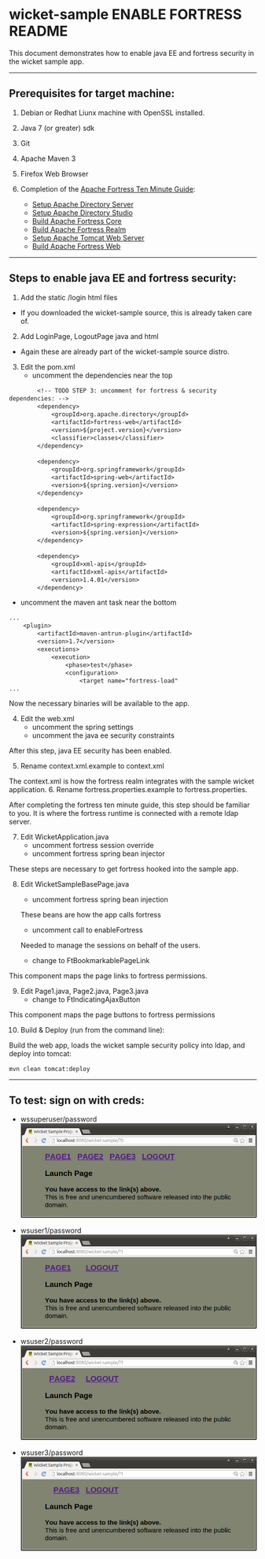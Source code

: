 # wicket-sample ENABLE FORTRESS README

 This document demonstrates how to enable java EE and fortress security in the wicket sample app.

-------------------------------------------------------------------------------

## Prerequisites for target machine:
1. Debian or Redhat Liunx machine with OpenSSL installed.

2. Java 7 (or greater) sdk

3. Git

4. Apache Maven 3

5. Firefox Web Browser

6. Completion of the [Apache Fortress Ten Minute Guide](http://symas.com/javadocs/apache-fortress-core/org/apache/directory/fortress/core/doc-files/ten-minute-guide.html):
    * [Setup Apache Directory Server](http://symas.com/javadocs/apache-fortress-core/org/apache/directory/fortress/core/doc-files/apache-directory-server.html)
    * [Setup Apache Directory Studio](http://symas.com/javadocs/apache-fortress-core/org/apache/directory/fortress/core/doc-files/apache-directory-studio.html)
    * [Build Apache Fortress Core](http://symas.com/javadocs/apac1he-fortress-core/org/apache/directory/fortress/core/doc-files/apache-fortress-core.html)
    * [Build Apache Fortress Realm](http://symas.com/javadocs/apache-fortress-core/org/apache/directory/fortress/core/doc-files/apache-fortress-realm.html)
    * [Setup Apache Tomcat Web Server](http://symas.com/javadocs/apache-fortress-core/org/apache/directory/fortress/core/doc-files/apache-tomcat.html)
    * [Build Apache Fortress Web](http://symas.com/javadocs/apache-fortress-core/org/apache/directory/fortress/core/doc-files/apache-fortress-web.html)

-------------------------------------------------------------------------------

## Steps to enable java EE and fortress security:

1. Add the static /login html files

 * If you downloaded the wicket-sample source, this is already taken care of.

2. Add LoginPage, LogoutPage java and html

 * Again these are already part of the wicket-sample source distro.

3. Edit the pom.xml
    * uncomment the dependencies near the top
```
        <!-- TODO STEP 3: uncomment for fortress & security dependencies: -->
        <dependency>
            <groupId>org.apache.directory</groupId>
            <artifactId>fortress-web</artifactId>
            <version>${project.version}</version>
            <classifier>classes</classifier>
        </dependency>

        <dependency>
            <groupId>org.springframework</groupId>
            <artifactId>spring-web</artifactId>
            <version>${spring.version}</version>
        </dependency>

        <dependency>
            <groupId>org.springframework</groupId>
            <artifactId>spring-expression</artifactId>
            <version>${spring.version}</version>
        </dependency>

        <dependency>
            <groupId>xml-apis</groupId>
            <artifactId>xml-apis</artifactId>
            <version>1.4.01</version>
        </dependency>

```


  * uncomment the maven ant task near the bottom
```
...
    <plugin>
        <artifactId>maven-antrun-plugin</artifactId>
        <version>1.7</version>
        <executions>
            <execution>
                <phase>test</phase>
                <configuration>
                    <target name="fortress-load"
...
```

 Now the necessary binaries will be available to the app.

4. Edit the web.xml
    * uncomment the spring settings
    * uncomment the java ee security constraints

 After this step, java EE security has been enabled.

5. Rename context.xml.example to context.xml

 The context.xml is how the fortress realm integrates with the sample wicket application.
6. Rename fortress.properties.example to fortress.properties.

 After completing the fortress ten minute guide, this step should be familiar to you.  It is where the fortress runtime is connected with a remote ldap server.

7. Edit WicketApplication.java
    * uncomment fortress session override
    * uncomment fortress spring bean injector

 These steps are necessary to get fortress hooked into the sample app.

8. Edit WicketSampleBasePage.java
    * uncomment fortress spring bean injection

     These beans are how the app calls fortress
    * uncomment call to enableFortress

     Needed to manage the sessions on behalf of the users.
    * change to FtBookmarkablePageLink

 This component maps the page links to fortress permissions.

9. Edit Page1.java, Page2.java, Page3.java
    * change to FtIndicatingAjaxButton

 This component maps the page buttons to fortress permissions

10. Build & Deploy (run from the command line):

 Build the web app, loads the wicket sample security policy into ldap, and deploy into tomcat:
```
mvn clean tomcat:deploy
```
-------------------------------------------------------------------------------

## To test: sign on with creds:
* wssuperuser/password
   ![SuperUser](src/main/javadoc/doc-files/Screenshot-wicket-sample-wssuperuser-small.png "Super User")


* wsuser1/password
   ![WsUser1](src/main/javadoc/doc-files/Screenshot-wicket-sample-wsuser1-small.png "WsUser1")


* wsuser2/password
   ![WsUser2](src/main/javadoc/doc-files/Screenshot-wicket-sample-wsuser2-small.png "WsUser2")


* wsuser3/password
   ![WsUser3](src/main/javadoc/doc-files/Screenshot-wicket-sample-wsuser3-small.png "WsUser3")
